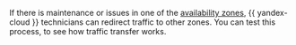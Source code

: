 If there is maintenance or issues in one of the [availability zones](../../overview/concepts/geo-scope.md), {{ yandex-cloud }} technicians can redirect traffic to other zones. You can test this process, to see how traffic transfer works.